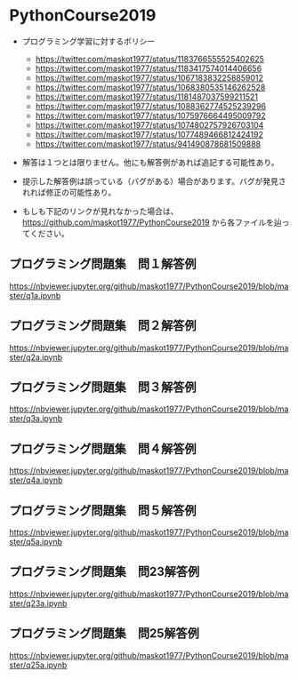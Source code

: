 # PythonCourse2019

* プログラミング学習に対するポリシー
    * https://twitter.com/maskot1977/status/1183766555525402625
    * https://twitter.com/maskot1977/status/1183417574014406656
    * https://twitter.com/maskot1977/status/1067183832258859012
    * https://twitter.com/maskot1977/status/1068380535146262528
    * https://twitter.com/maskot1977/status/1181487037599211521
    * https://twitter.com/maskot1977/status/1088362774525239296
    * https://twitter.com/maskot1977/status/1075976664495009792
    * https://twitter.com/maskot1977/status/1074802757926703104
    * https://twitter.com/maskot1977/status/1077489466812424192
    * https://twitter.com/maskot1977/status/941490878681509888

* 解答は１つとは限りません。他にも解答例があれば追記する可能性あり。
* 提示した解答例は誤っている（バグがある）場合があります。バグが発見されれば修正の可能性あり。    
* もしも下記のリンクが見れなかった場合は、https://github.com/maskot1977/PythonCourse2019 から各ファイルを辿ってください。


## プログラミング問題集　問１解答例

https://nbviewer.jupyter.org/github/maskot1977/PythonCourse2019/blob/master/q1a.ipynb

## プログラミング問題集　問２解答例

https://nbviewer.jupyter.org/github/maskot1977/PythonCourse2019/blob/master/q2a.ipynb

## プログラミング問題集　問３解答例

https://nbviewer.jupyter.org/github/maskot1977/PythonCourse2019/blob/master/q3a.ipynb

## プログラミング問題集　問４解答例

https://nbviewer.jupyter.org/github/maskot1977/PythonCourse2019/blob/master/q4a.ipynb

## プログラミング問題集　問５解答例

https://nbviewer.jupyter.org/github/maskot1977/PythonCourse2019/blob/master/q5a.ipynb

## プログラミング問題集　問23解答例

https://nbviewer.jupyter.org/github/maskot1977/PythonCourse2019/blob/master/q23a.ipynb

## プログラミング問題集　問25解答例

https://nbviewer.jupyter.org/github/maskot1977/PythonCourse2019/blob/master/q25a.ipynb
